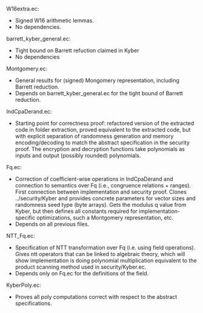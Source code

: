 W16extra.ec: 
- Signed W16 arithmetic lemmas.
- No dependencies. 

barrett_kyber_general.ec:
- Tight bound on Barrett refuction claimed in Kyber
- No dependencies

Montgomery.ec: 
- General results for (signed) Mongomery representation, including Barrett reduction. 
- Depends on barrett_kyber_general.ec for the tight bound of Barrett reduction.

IndCpaDerand.ec:
- Starting point for correctness proof: refactored version of the extracted code
in folder extraction, proved equivalent  to the extracted code, but with 
explicit separation of randomness generation and memory encoding/decoding
to match the abstract specification in the security proof. The encryption
and decryption functions take polynomials as inputs and output (possibly
rounded) polynomials.

Fq.ec: 
- Correction of coefficient-wise operations in IndCpaDerand and 
  connection to semantics over Fq (i.e., congruence relations + ranges).
  First connection between implementation and security proof. 
  Clones ../security/Kyber and provides concrete parameters for vector 
  sizes and randomness seed type (byte arrays). Gets the modulus
  q value from Kyber, but  then defines all constants required for 
  implementation-specific optimizations, such a Montgomery
  representation, etc. 
- Depends on all previous files.

NTT_Fq.ec:
- Specification of NTT transformation over Fq (i.e. using field
  operations). Gives ntt operators that can be linked to  algebraic
  theory, which will show implementation is doing polynomial
  multiplication equivalent to the product scanning method
  used in security/Kyber.ec. 
- Depends only on Fq.ec for the definitions of the field. 

KyberPoly.ec:
- Proves all poly computations correct with respect to the
  abstract specifications.